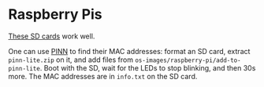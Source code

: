 # Raspberry Pis

[These SD cards](https://www.amazon.fr/gp/product/B073K14CVB) work well.

One can use [PINN](https://sourceforge.net/projects/pinn/) to find their MAC addresses: format an SD card, extract `pinn-lite.zip` on it, and add files from `os-images/raspberry-pi/add-to-pinn-lite`. Boot with the SD, wait for the LEDs to stop blinking, and then 30s more. The MAC addresses are in `info.txt` on the SD card.
